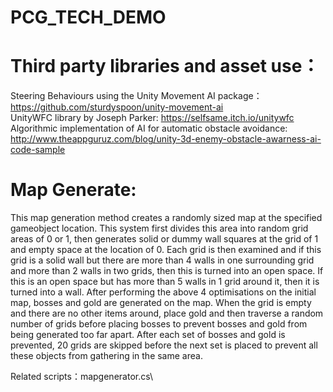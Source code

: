 # PCG_TECH_DEMO

# Third party libraries and asset use：
Steering Behaviours using the Unity Movement AI package： https://github.com/sturdyspoon/unity-movement-ai \
UnityWFC library by Joseph Parker: https://selfsame.itch.io/unitywfc \
Algorithmic implementation of AI for automatic obstacle avoidance: http://www.theappguruz.com/blog/unity-3d-enemy-obstacle-awarness-ai-code-sample

# Map Generate:
This map generation method creates a randomly sized map at the specified gameobject location. This system first divides this area into random grid areas of 0 or 1, then generates solid or dummy wall squares at the grid of 1 and empty space at the location of 0. Each grid is then examined and if this grid is a solid wall but there are more than 4 walls in one surrounding grid and more than 2 walls in two grids, then this is turned into an open space. If this is an open space but has more than 5 walls in 1 grid around it, then it is turned into a wall. After performing the above 4 optimisations on the initial map, bosses and gold are generated on the map. When the grid is empty and there are no other items around, place gold and then traverse a random number of grids before placing bosses to prevent bosses and gold from being generated too far apart. After each set of bosses and gold is prevented, 20 grids are skipped before the next set is placed to prevent all these objects from gathering in the same area.

Related scripts：mapgenerator.cs\


